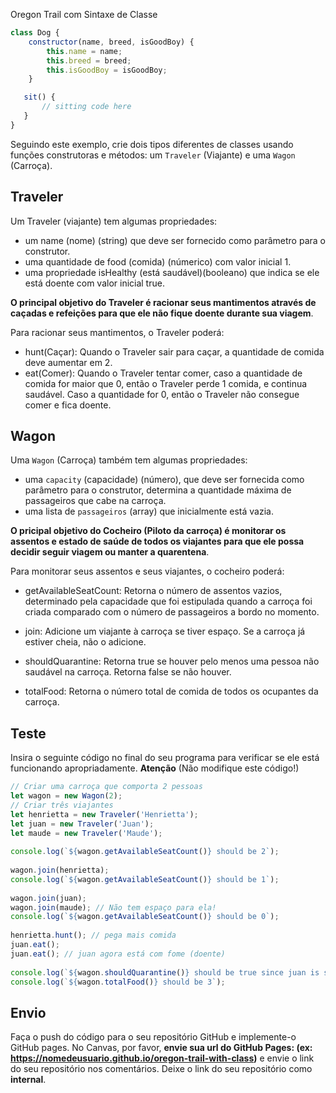 Oregon Trail com Sintaxe de Classe

```javascript
class Dog {
    constructor(name, breed, isGoodBoy) {
        this.name = name;
        this.breed = breed;
        this.isGoodBoy = isGoodBoy;
    }

   sit() {
       // sitting code here
   }
}
```

Seguindo este exemplo, crie dois tipos diferentes de classes usando funções construtoras e métodos: um `Traveler` (Viajante) e uma `Wagon` (Carroça).

## Traveler

Um Traveler (viajante) tem algumas propriedades:  

- um name (nome) (string) que deve ser fornecido como parâmetro para o construtor. 
- uma quantidade de food (comida) (númerico) com valor inicial 1. 
- uma propriedade isHealthy (está saudável)(booleano) que indica se ele está doente com valor inicial true.  

**O principal objetivo do Traveler é racionar seus mantimentos através de caçadas e refeições para que ele não fique doente durante sua viagem**.

Para racionar seus mantimentos, o Traveler poderá:

- hunt(Caçar): Quando o Traveler sair para caçar, a quantidade de comida deve aumentar em 2.
- eat(Comer): Quando o Traveler tentar comer, caso a quantidade de comida for maior que 0, então o Traveler perde 1 comida, e continua saudável. Caso a quantidade for 0, então o Traveler não consegue comer e fica doente.

## Wagon
Uma `Wagon` (Carroça) também tem algumas propriedades:
- uma `capacity` (capacidade) (número), que deve ser fornecida como parâmetro para o construtor, determina a quantidade máxima de passageiros que cabe na carroça.
- uma lista de `passageiros` (array) que inicialmente está vazia.

**O pricipal objetivo do Cocheiro (Piloto da carroça) é monitorar os assentos e estado de saúde de todos os viajantes para que ele possa decidir seguir viagem ou manter a quarentena**.

Para monitorar seus assentos e seus viajantes, o cocheiro poderá:

- getAvailableSeatCount: Retorna o número de assentos vazios, determinado pela capacidade que foi estipulada quando a carroça foi criada comparado com o número de passageiros a bordo no momento.

- join: Adicione um viajante à carroça se tiver espaço. Se a carroça já estiver cheia, não o adicione.

- shouldQuarantine: Retorna true se houver pelo menos uma pessoa não saudável na carroça. Retorna false se não houver.

- totalFood: Retorna o número total de comida de todos os ocupantes da carroça.

## Teste

Insira o seguinte código no final do seu programa para verificar se ele está funcionando apropriadamente. **Atenção** (Não modifique este código!)

```js
// Criar uma carroça que comporta 2 pessoas
let wagon = new Wagon(2);
// Criar três viajantes
let henrietta = new Traveler('Henrietta');
let juan = new Traveler('Juan');
let maude = new Traveler('Maude');
 
console.log(`${wagon.getAvailableSeatCount()} should be 2`);
 
wagon.join(henrietta);
console.log(`${wagon.getAvailableSeatCount()} should be 1`);
 
wagon.join(juan);
wagon.join(maude); // Não tem espaço para ela!
console.log(`${wagon.getAvailableSeatCount()} should be 0`);
 
henrietta.hunt(); // pega mais comida
juan.eat();
juan.eat(); // juan agora está com fome (doente)
 
console.log(`${wagon.shouldQuarantine()} should be true since juan is sick`);
console.log(`${wagon.totalFood()} should be 3`);
```

## Envio

Faça o push do código para o seu repositório GitHub e implemente-o GitHub pages. No Canvas, por favor, **envie sua url do GitHub Pages: (ex: https://nomedeusuario.github.io/oregon-trail-with-class)** e envie o link do seu repositório nos comentários. Deixe o link do seu repositório como **internal**.

